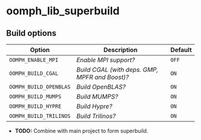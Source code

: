 # oomph_lib_superbuild

## Build options

Option                 | Description                                    | Default
-----------------------|------------------------------------------------|--------
`OOMPH_ENABLE_MPI`     | *Enable MPI support?*                          | `OFF`
`OOMPH_BUILD_CGAL`     | *Build CGAL (with deps. GMP, MPFR and Boost)?* | `ON`
`OOMPH_BUILD_OPENBLAS` | *Build OpenBLAS?*                              | `ON`
`OOMPH_BUILD_MUMPS`    | *Build MUMPS?*                                 | `ON`
`OOMPH_BUILD_HYPRE`    | *Build Hypre?*                                 | `ON`
`OOMPH_BUILD_TRILINOS` | *Build Trilinos?*                              | `ON`

- **TODO:** Combine with main project to form superbuild.
